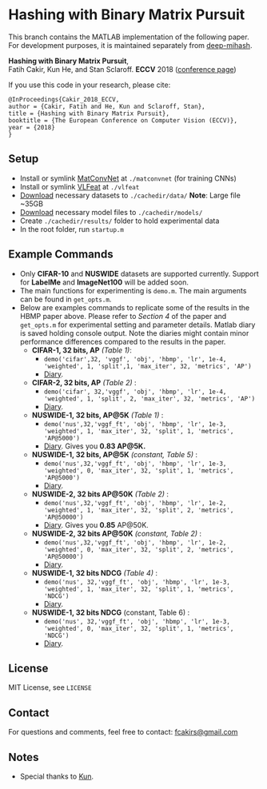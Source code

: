 # Hashing with Binary Matrix Pursuit
This branch contains the MATLAB implementation of the following paper. For development purposes, it is maintained separately from [deep-mihash](https://github.com/fcakir/deep-mihash).

**Hashing with Binary Matrix Pursuit**,  
Fatih Cakir, Kun He, and Stan Sclaroff.
**ECCV** 2018 ([conference page](http://openaccess.thecvf.com/content_ECCV_2018/html/Fatih_Cakir_Hashing_with_Binary_ECCV_2018_paper.html))

If you use this code in your research, please cite:
```
@InProceedings{Cakir_2018_ECCV,
author = {Cakir, Fatih and He, Kun and Sclaroff, Stan},
title = {Hashing with Binary Matrix Pursuit},
booktitle = {The European Conference on Computer Vision (ECCV)},
year = {2018}
}
```

## Setup 
* Install or symlink [MatConvNet](http://www.vlfeat.org/matconvnet/) at `./matconvnet` (for training CNNs)
* Install or symlink [VLFeat](http://www.vlfeat.org/)  at `./vlfeat`
* [Download](https://www.dropbox.com/s/7ovbuheetguinj3/data.tar.gz?dl=0) necessary datasets to `./cachedir/data/` **Note**: Large file ~35GB
* [Download](https://www.dropbox.com/s/n2nxibo0ckdo6hp/models.tar.gz?dl=0) necessary model files to `./cachedir/models/`
* Create `./cachedir/results/` folder to hold experimental data
* In the root folder, run `startup.m` 

## Example Commands
* Only **CIFAR-10** and **NUSWIDE** datasets are supported currently. Support for **LabelMe** and **ImageNet100** will be added soon.
* The main functions for experimenting is `demo.m`. The main arguments can be found in `get_opts.m`. 
* Below are examples commands to replicate some of the results in the HBMP paper above. Please refer to *Section 4* of the paper and `get_opts.m` for experimental setting and parameter details. Matlab diary is saved holding console output. Note the diaries might contain minor performance differences compared to the results in the paper. 
    * **CIFAR-1, 32 bits, AP** *(Table 1)*: 
      * `demo('cifar',32, 'vggf', 'obj', 'hbmp', 'lr', 1e-4, 'weighted', 1, 'split',1, 'max_iter', 32, 'metrics', 'AP')`
	  * [Diary](http://cs-people.bu.edu/fcakir/misc/hbmp-diaries/HBMP-cifar32-vggf-sp1_0517.162930-Bin16Sig40,0-batch256-sgdLR0.0001D0.5E20-W_REGRcodes_diary_001-AP.txt). 
    * **CIFAR-2, 32 bits, AP** *(Table 2)* : 
      * `demo('cifar', 32,'vggf', 'obj', 'hbmp', 'lr', 1e-4, 'weighted', 1, 'split', 2, 'max_iter', 32, 'metrics', 'AP')`
	  * [Diary](http://cs-people.bu.edu/fcakir/misc/hbmp-diaries/HBMP-cifar32-vggf-sp2_0517.162930-Bin16Sig40,0-batch256-sgdLR0.0001D0.5E20-wdecay0.0005-W_REGRcodes_diary_001-AP.txt).
    * **NUSWIDE-1, 32 bits, AP@5K** *(Table 1)* : 
      * `demo('nus',32,'vggf_ft', 'obj', 'hbmp', 'lr', 1e-3, 'weighted', 1, 'max_iter', 32, 'split', 1, 'metrics', 'AP@5000')`
	  * [Diary](http://cs-people.bu.edu/fcakir/misc/hbmp-diaries/HBMP-nus32-vggf_ft-sp1_0517.162930-Bin16Sig40,0-batch256-sgdLR0.001D0.5E20-wdecay0.0005-lrmult0.01-W_REGRcodes_diary_001-AP.txt). Gives you **0.83 AP@5K.**
    * **NUSWIDE-1, 32 bits, AP@5K** *(constant, Table 5)* : 
      * `demo('nus',32,'vggf_ft', 'obj', 'hbmp', 'lr', 1e-3, 'weighted', 0, 'max_iter', 32, 'split', 1, 'metrics', 'AP@5000')`
	  * [Diary](http://cs-people.bu.edu/fcakir/misc/hbmp-diaries/HBMP-nus32-vggf_ft-sp1_0517.162930-Bin16Sig40,0-batch256-sgdLR0.001D0.5E20-wdecay0.0005-lrmult0.01-CONSTcodes_diary_004-AP.txt).
    * **NUSWIDE-2, 32 bits AP@50K** *(Table 2)* : 
      * `demo('nus',32,'vggf_ft', 'obj', 'hbmp', 'lr', 1e-2, 'weighted', 1, 'max_iter', 32, 'split', 2, 'metrics', 'AP@50000')`
	  * [Diary](http://cs-people.bu.edu/fcakir/misc/hbmp-diaries/HBMP-nus32-vggf_ft-sp2_0517.162930-Bin16Sig40,0-batch256-sgdLR0.01D0.5E20-wdecay0.0005-lrmult0.01-W_REGRcodes_diary_001-AP.txt). Gives you **0.85** AP@50K. 
    * **NUSWIDE-2, 32 bits AP@50K** *(constant, Table 2)* : 
      * `demo('nus',32,'vggf_ft', 'obj', 'hbmp', 'lr', 1e-2, 'weighted', 0, 'max_iter', 32, 'split', 2, 'metrics', 'AP@50000')`
	  * [Diary](http://cs-people.bu.edu/fcakir/misc/hbmp-diaries/HBMP-nus32-vggf_ft-sp2_0517.162930-Bin16Sig40,0-batch256-sgdLR0.01D0.5E20-wdecay0.0005-lrmult0.01-CONSTcodes_diary_001-AP.txt).
    * **NUSWIDE-1, 32 bits NDCG** *(Table 4)* : 
      * `demo('nus', 32,'vggf_ft', 'obj', 'hbmp', 'lr', 1e-3, 'weighted', 1, 'max_iter', 32, 'split', 1, 'metrics', 'NDCG')` 
	  * [Diary](http://cs-people.bu.edu/fcakir/misc/hbmp-diaries/HBMP-nus48-vggf_ft-sp1_0517.162930-Bin24Sig40,0-batch256-sgdLR0.001D0.5E20-wdecay0.0005-lrmult0.01-W_REGRcodes_diary_002-NDCG.txt).
    * **NUSWIDE-1, 32 bits NDCG** (constant, Table 6)  : 
      * `demo('nus', 32,'vggf_ft', 'obj', 'hbmp', 'lr', 1e-3, 'weighted', 0, 'max_iter', 32, 'split', 1, 'metrics', 'NDCG')`
	  * [Diary](http://cs-people.bu.edu/fcakir/misc/hbmp-diaries/HBMP-nus48-vggf_ft-sp1_0517.162930-Bin24Sig40,0-batch256-sgdLR0.001D0.5E20-wdecay0.0005-lrmult0.01-CONSTcodes_diary_001-NDCG.txt).



## License
MIT License, see `LICENSE`

## Contact
For questions and comments, feel free to contact: fcakirs@gmail.com

## Notes
- Special thanks to [Kun](http://github.com/kunhe).
